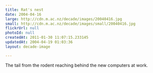 ```yaml
---
title: Rat's nest
date: 2004-04-16
large: http://cdn.m.ac.nz/decade/images/20040416.jpg
small: http://cdn.m.ac.nz/decade/images/small/20040416.jpg
flickrUrl: null
photoId: null
createdAt: 2011-01-30 11:07:15.233145
updatedAt: 2004-04-19 01:03:36
layout: decade-image

---
```

The tail from the rodent reaching behind the new computers at work.
